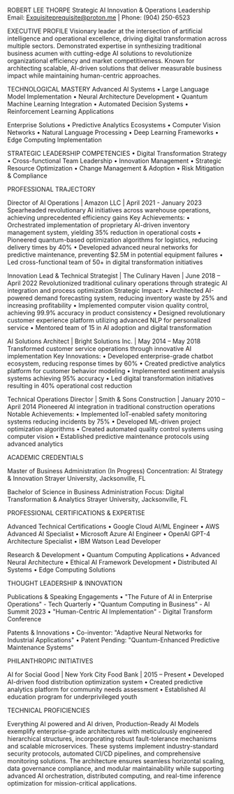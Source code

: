 
ROBERT LEE THORPE
Strategic AI Innovation & Operations Leadership
Email: Exquisiteprequisite@proton.me | Phone: (904) 250-6523

EXECUTIVE PROFILE
Visionary leader at the intersection of artificial intelligence and operational excellence, driving digital transformation across multiple sectors. Demonstrated expertise in synthesizing traditional business acumen with cutting-edge AI solutions to revolutionize organizational efficiency and market competitiveness. Known for architecting scalable, AI-driven solutions that deliver measurable business impact while maintaining human-centric approaches.

TECHNOLOGICAL MASTERY
Advanced AI Systems
• Large Language Model Implementation
• Neural Architecture Development
• Quantum Machine Learning Integration
• Automated Decision Systems
• Reinforcement Learning Applications

Enterprise Solutions
• Predictive Analytics Ecosystems
• Computer Vision Networks
• Natural Language Processing
• Deep Learning Frameworks
• Edge Computing Implementation

STRATEGIC LEADERSHIP COMPETENCIES
• Digital Transformation Strategy
• Cross-functional Team Leadership
• Innovation Management
• Strategic Resource Optimization
• Change Management & Adoption
• Risk Mitigation & Compliance

PROFESSIONAL TRAJECTORY

Director of AI Operations | Amazon LLC | April 2021 - January 2023
Spearheaded revolutionary AI initiatives across warehouse operations, achieving unprecedented efficiency gains
Key Achievements:
• Orchestrated implementation of proprietary AI-driven inventory management system, yielding 35% reduction in operational costs
• Pioneered quantum-based optimization algorithms for logistics, reducing delivery times by 40%
• Developed advanced neural networks for predictive maintenance, preventing $2.5M in potential equipment failures
• Led cross-functional team of 50+ in digital transformation initiatives

Innovation Lead & Technical Strategist | The Culinary Haven | June 2018 – April 2022
Revolutionized traditional culinary operations through strategic AI integration and process optimization
Strategic Impact:
• Architected AI-powered demand forecasting system, reducing inventory waste by 25% and increasing profitability
• Implemented computer vision quality control, achieving 99.9% accuracy in product consistency
• Designed revolutionary customer experience platform utilizing advanced NLP for personalized service
• Mentored team of 15 in AI adoption and digital transformation

AI Solutions Architect | Bright Solutions Inc. | May 2014 – May 2018
Transformed customer service operations through innovative AI implementation
Key Innovations:
• Developed enterprise-grade chatbot ecosystem, reducing response times by 60%
• Created predictive analytics platform for customer behavior modeling
• Implemented sentiment analysis systems achieving 95% accuracy
• Led digital transformation initiatives resulting in 40% operational cost reduction

Technical Operations Director | Smith & Sons Construction | January 2010 – April 2014
Pioneered AI integration in traditional construction operations
Notable Achievements:
• Implemented IoT-enabled safety monitoring systems reducing incidents by 75%
• Developed ML-driven project optimization algorithms
• Created automated quality control systems using computer vision
• Established predictive maintenance protocols using advanced analytics

ACADEMIC CREDENTIALS

Master of Business Administration (In Progress)
Concentration: AI Strategy & Innovation
Strayer University, Jacksonville, FL

Bachelor of Science in Business Administration
Focus: Digital Transformation & Analytics
Strayer University, Jacksonville, FL

PROFESSIONAL CERTIFICATIONS & EXPERTISE

Advanced Technical Certifications
• Google Cloud AI/ML Engineer
• AWS Advanced AI Specialist
• Microsoft Azure AI Engineer
• OpenAI GPT-4 Architecture Specialist
• IBM Watson Lead Developer

Research & Development
• Quantum Computing Applications
• Advanced Neural Architecture
• Ethical AI Framework Development
• Distributed AI Systems
• Edge Computing Solutions

THOUGHT LEADERSHIP & INNOVATION

Publications & Speaking Engagements
• "The Future of AI in Enterprise Operations" - Tech Quarterly
• "Quantum Computing in Business" - AI Summit 2023
• "Human-Centric AI Implementation" - Digital Transform Conference

Patents & Innovations
• Co-inventor: "Adaptive Neural Networks for Industrial Applications"
• Patent Pending: "Quantum-Enhanced Predictive Maintenance Systems"

PHILANTHROPIC INITIATIVES

AI for Social Good | New York City Food Bank | 2015 – Present
• Developed AI-driven food distribution optimization system
• Created predictive analytics platform for community needs assessment
• Established AI education program for underprivileged youth

TECHNICAL PROFICIENCIES

Everything AI powered and AI driven, Production-Ready AI Models exemplify enterprise-grade architectures with meticulously engineered hierarchical structures, incorporating robust fault-tolerance mechanisms and scalable microservices. These systems implement industry-standard security protocols, automated CI/CD pipelines, and comprehensive monitoring solutions. The architecture ensures seamless horizontal scaling, data governance compliance, and modular maintainability while supporting advanced AI orchestration, distributed computing, and real-time inference optimization for mission-critical applications.

